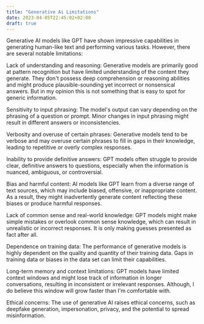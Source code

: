 ```yaml
---
title: "Generative Ai Limitations"
date: 2023-04-05T22:45:02+02:00
draft: true
---
```


Generative AI models like GPT have shown impressive capabilities in generating human-like text and performing various tasks. However, there are several notable limitations:

Lack of understanding and reasoning: Generative models are primarily good at pattern recognition but have limited understanding of the content they generate. They don't possess deep comprehension or reasoning abilities and might produce plausible-sounding yet incorrect or nonsensical answers. But in my opinion this is not something that is easy to spot for generic information.

Sensitivity to input phrasing: The model's output can vary depending on the phrasing of a question or prompt. Minor changes in input phrasing might result in different answers or inconsistencies.

Verbosity and overuse of certain phrases: Generative models tend to be verbose and may overuse certain phrases to fill in gaps in their knowledge, leading to repetitive or overly complex responses.

Inability to provide definitive answers: GPT models often struggle to provide clear, definitive answers to questions, especially when the information is nuanced, ambiguous, or controversial.

Bias and harmful content: AI models like GPT learn from a diverse range of text sources, which may include biased, offensive, or inappropriate content. As a result, they might inadvertently generate content reflecting these biases or produce harmful responses.

Lack of common sense and real-world knowledge: GPT models might make simple mistakes or overlook common sense knowledge, which can result in unrealistic or incorrect responses. It is only making guesses presented as fact after all.

Dependence on training data: The performance of generative models is highly dependent on the quality and quantity of their training data. Gaps in training data or biases in the data set can limit their capabilities.

Long-term memory and context limitations: GPT models have limited context windows and might lose track of information in longer conversations, resulting in inconsistent or irrelevant responses. Although, I do believe this window will grow faster than I'm comfortable with.

Ethical concerns: The use of generative AI raises ethical concerns, such as deepfake generation, impersonation, privacy, and the potential to spread misinformation.